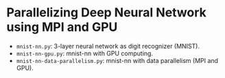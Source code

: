 #  Parallelizing Deep Neural Network using MPI and GPU

 * `mnist-nn.py`: 3-layer neural network as digit recognizer (MNIST).
 * `mnist-nn-gpu.py`: mnist-nn with GPU computing.
 * `mnist-nn-data-parallelism.py`: mnist-nn with data parallelism (MPI and GPU).

